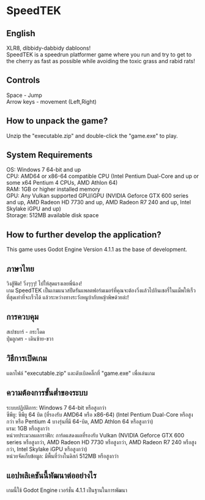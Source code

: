 # SpeedTEK

## English

XLR8, dibbidy-dabbidy dabloons!\
SpeedTEK is a speedrun platformer game where you run and try to get to the cherry as fast as possible while avoiding the toxic grass and rabid rats!

## Controls

Space - Jump\
Arrow keys - movement (Left,Right)

## How to unpack the game?

Unzip the "executable.zip" and double-click the "game.exe" to play.

## System Requirements

OS: Windows 7 64-bit and up\
CPU: AMD64 or x86-64 compatible CPU (Intel Pentium Dual-Core and up or some x64 Pentium 4 CPUs, AMD Athlon 64)\
RAM: 1GB or higher installed memory\
GPU: Any Vulkan supported GPU/iGPU (NVIDIA Geforce GTX 600 series and up, AMD Radeon HD 7730 and up, AMD Radeon R7 240 and up, Intel Skylake iGPU and up)\
Storage: 512MB available disk space

## How to further develop the application?

This game uses Godot Engine Version 4.1.1 as the base of development.

## ภาษาไทย

วิงสู้ฟัด! วิ่งๆๆๆ! ไปให้สุดแรงเลยพี่น้อง!\
เกม SpeedTEK เป็นเกมแนวสปีดรันแพลตฟอร์มเมอร์ที่คุณจะต้องวิ่งแล้วไปกินเชอรี่ในแม็พให้เร็วที่สุดเท่าที่จะเร็วได้ แล้วระหว่างทางระวังหนูบ้ากับหญ้าพิษด้วยล่ะ!

## การควบคุม

สเปซบาร์ - กระโดด\
ปุ่มลูกศร - เดินซ้าย-ขวา

## วิธีการเปิดเกม

แตกไฟล์ "executable.zip" และดับเบิลคลิ๊กที่ "game.exe" เพื่อเล่นเกม

## ความต้องการขั้นต่ำของระบบ

ระบบปฏิบัติการ: Windows 7 64-bit หรือสูงกว่า\
ซีพียู: ซีพียู 64 บิต (ที่รองรับ AMD64 หรือ x86-64) (Intel Pentium Dual-Core หรือสูงกว่า หรือ Pentium 4 บางรุ่นที่มี 64-บิต, AMD Athlon 64 หรือสูงกว่า)\
แรม: 1GB หรือสูงกว่า\
หน่วยประมวลผลกราฟิก: การ์ดแสดงผลที่รองรับ Vulkan (NVIDIA Geforce GTX 600 series หรือสูงกว่า, AMD Radeon HD 7730 หรือสูงกว่า, AMD Radeon R7 240 หรือสูงกว่า, Intel Skylake iGPU หรือสูงกว่า)\
หน่วยจัดเก็บข้อมูล: มีพื้นที่ว่างในดิสก์ 512MB หรือสูงกว่า

## แอปพลิเคชันนี้พัฒนาต่ออย่างไร

เกมนี้ใช้ Godot Engine เวอร์ชั่น 4.1.1 เป็นฐานในการพัฒนา

